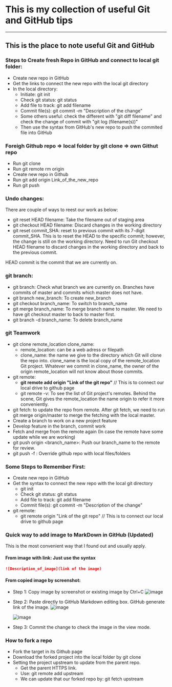 # This is my collection of useful Git and GitHub tips
---
This is the place to note useful Git and GitHub
---
### Steps to Create fresh Repo in GitHub and connect to local git folder:
- Create new repo in GitHub
- Get the links to connect the new repo with the local git directory
- In the local directory:
  - Initiate: git init
  - Check git status: git status
  - Add file to track: git add filename
  - Commit file(s): git commit -m "Description of the change"
  - Some others useful: check the different with "git diff filename" and check the change of commit with "git log (filename(s))"
  - Then use the syntax from GitHub's new repo to push the commited file into GitHub

### Foreigh Github repo => local folder by git clone => own Githut repo
- Run git clone
- Run git remote rm origin
- Create new repo in Github
- Run git add origin Link_of_the_new_repo
- Run git push
  
### Undo changes:
There are couple of ways to reest our work as below:
- git reset HEAD filename: Take the filename out of staging area
- git checkout HEAD filename: Discard changes in the working directory
- git reset commit_SHA: reset to previous commit with its 7-digit commit_SHA. This is to reset the HEAD to the specific commit; however, the change is still on the working directory. Need to run Git checkout HEAD filename to discard changes in the working directory and back to the previous commit.

HEAD commit is the commit that we are currently on.

### git branch:
- git branch: Check what branch we are currently on. Branches have commits of master and commits which master does not have.
- git branch new_branch: To create new_branch
- git checkout branch_name: To switch to branch_name
- git merge branch_name: To merge branch name to master. We need to have git checkout master to back to master first.
- git branch -d branch_name: To delete branch_name

### git Teamwork
- git clone remote_location clone_name:
  - remote_location: can be a web adress or filepath
  - clone_name: the name we give to the directory which Git will clone the repo into. clone_name is the local copy of the remote_location Git project. Whatever we commit in clone_name, the owner of the origin remote_location will not know about those commits.
- git remote:
  - **git remote add origin "Link of the git repo"** // This is to connect our local drive to github page
  - git remote -v: To see the list of Git project's remotes. Behind the scene, Git gives the remote_location the name origin to refer it more conveniently.
- git fetch: to update the repo from remote. After git fetch, we need to run git merge origin/master to merge the fetching with the local master.
- Create a branch to work on a new project feature
- Develop feature in the branch, commit work
- Fetch and merge from the remote again (In case the remote have some update while we are working)
- git push origin <branch_name>: Push our branch_name to the remote for review.
- git push -f <remote> <branch>: Override github repo with local files/folders

### Some Steps to Remember First:
- Create new repo in GitHub
- Get the syntax to connect the new repo with the local git directory
  - git init
  - Check git status: git status
  - Add file to track: git add filename
  - Commit file(s): git commit -m "Description of the change"
- git remote:
  - git remote origin "Link of the git repo" // This is to connect our local drive to github page

 ### Quick way to add image to MarkDown in GitHub (Updated)
 This is the most convenient way that I found out and usually apply.
  
#### From image with link: Just use the syntax
  ```Markdown
  ![Description_of_image](link of the image)
  ```
  
#### From copied image by screenshot:
  - Step 1: Copy image by screenshot or existing image by Ctrl+C
  ![image](https://user-images.githubusercontent.com/79841341/126900678-5951dbd7-01dd-41b3-90a1-8af81b248952.png)
  
  - Step 2: Paste directly to GitHub Markdown editing box. GitHub generate link of the image.
  ![image](https://user-images.githubusercontent.com/79841341/126900698-da97ffe1-ce63-49aa-ab17-38a30360fb9d.png)
  
    ![image](https://user-images.githubusercontent.com/79841341/126900730-8f0299ce-6350-4789-bbde-140148dce0f1.png)
  
  - Step 3: Commit the change to check the image in the view mode.
  
### How to fork a repo
- Fork the target in its Github page
- Download the forked project into the local folder by git clone
- Setting the project upstream to update from the parent repo.
  - Get the parent HTTPS link.
  - Use: git remote add upstream <The copied HTTPS>
  - We can update that our forked repo by: git fetch upstream
